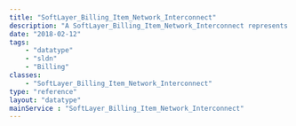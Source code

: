 ```yaml
---
title: "SoftLayer_Billing_Item_Network_Interconnect"
description: "A SoftLayer_Billing_Item_Network_Interconnect represents the [SoftLayer_Billing_Item](/reference/datatypes/SoftLayer_Billing_Item) related to a network interconnect instance. "
date: "2018-02-12"
tags:
    - "datatype"
    - "sldn"
    - "Billing"
classes:
    - "SoftLayer_Billing_Item_Network_Interconnect"
type: "reference"
layout: "datatype"
mainService : "SoftLayer_Billing_Item_Network_Interconnect"
---
```

